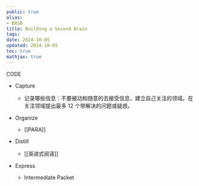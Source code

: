 ```yaml
---
public: true
alias:
- BASB
title: Building a Second Brain
tags:
date: 2024-10-05
updated: 2024-10-05
toc: true
mathjax: true
---
```


CODE

  + Capture

    + 记录哪些信息：不要被动和随意的去接受信息，建立自己关注的领域。在关注领域提出最多 12 个带解决的问题或疑惑。

  + Organize

    + [[PARA]]

  + Distill

    + [[渐进式阅读]]

  + Express

    + Intermediate Packet
